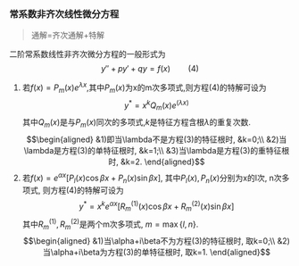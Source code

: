 ### 常系数非齐次线性微分方程
> 通解=齐次通解+特解

二阶常系数线性非齐次微分方程的一般形式为
$$y''+py'+qy =f(x)\qquad (4)$$
1. 若$f(x)=P_m (x)e^{\lambda x}$,其中$P_m(x)$为x的m次多项式,则方程(4)的特解可设为
$$y^*= x^k Q_m(x)e^{(\lambda x)}$$
其中$Q_m(x)$是与$P_m(x)$同次的多项式,$k$是特征方程含根$\lambda$的重复次数.
$$\begin{aligned}
&1)即当\lambda不是方程(3)的特征根时, &k=0;\\ 
&2)当\lambda是方程(3)的单特征根时, &k=1;\\
&3)当\lambda是方程(3)的重特征根时, &k=2. 
\end{aligned}$$
2. 若$f(x)=e^{\alpha x}[P_l(x)\cos \beta x+P_n(x)\sin \beta x]$, 其中$P_l(x),P_n(x)$分别为x的l次, n次多项式, 则方程(4)的特解可设为
$$
y^*=x^k e^{\alpha x}[R_m^{(1)}(x)\cos \beta x+ R_m^{(2)}(x)\sin \beta x]
$$
其中$R_m^{(1)}, R_m^{(2)}$是两个m次多项式, $m=\max\{l,n\}$.  
$$\begin{aligned}
&1)当\alpha+i\beta不为方程(3)的特征根时, 取k=0;\\
&2)当\alpha+i\beta为方程(3)的单特征根时, 取k=1.
\end{aligned}$$
